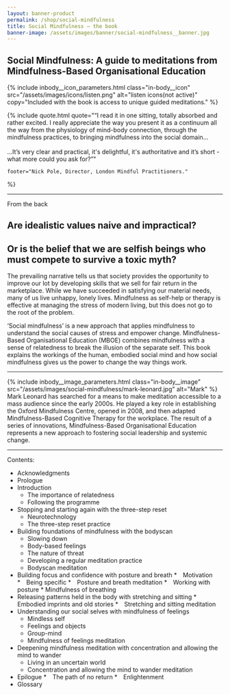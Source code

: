```yaml
---
layout: banner-product
permalink: /shop/social-mindfulness
title: Social Mindfulness – the book
banner-image: /assets/images/banner/social-mindfulness__banner.jpg
---
```


## Social Mindfulness: A guide to meditations from Mindfulness-Based Organisational Education

{% include inbody__icon_parameters.html 
	class="in-body__icon"
	src="/assets/images/icons/listen.png"
	alt="listen icons(not active)"
	copy="Included with the book is access to unique guided meditations."
%}


{% include quote.html
	quote="&ldquo;I read it in one sitting, totally absorbed and rather excited. I really appreciate the way you present it as a continuum all the way from the physiology of mind-body connection, through the mindfulness practices, to bringing mindfulness into the social domain...<br><br>
	...It’s very clear and practical, it's delightful, it's authoritative and it’s short - what more could you ask for?&rdquo;"
	
	footer="Nick Pole, Director, London Mindful Practitioners."
%}

---

From the back

## Are idealistic values naive and impractical? 

## Or is the belief that we are selfish beings who must compete to survive a toxic myth?

The prevailing narrative tells us that society provides the opportunity to improve our lot by developing skills that we sell for fair return in the marketplace. While we have succeeded in satisfying our material needs, many of us live unhappy, lonely lives. Mindfulness as self-help or therapy is effective at managing the stress of modern living, but this does not go to the root of 
the problem. 

‘Social mindfulness’ is a new approach that applies mindfulness to understand the social causes of stress and empower change. Mindfulness-Based Organisational Education (MBOE) combines mindfulness with a sense of relatedness to break the illusion of the separate self. This book explains the workings of the human, embodied social mind and how social mindfulness gives us the power to change the way things work.

---

{% include inbody__image_parameters.html 
	class="in-body__image"
	src="/assets/images/social-mindfulness/mark-leonard.jpg"
	alt="Mark"
%} Mark Leonard has searched for a means to make meditation accessible to a mass audience since the early 2000s. He played a key role in establishing the Oxford Mindfulness Centre, opened in 2008, and then adapted Mindfulness-Based Cognitive Therapy for the workplace. The result of a series of innovations, Mindfulness-Based Organisational Education represents a new approach to fostering social leadership and systemic change.

---

Contents:
* Acknowledgments
* Prologue
* Introduction
	* The importance of relatedness
	* Following the programme
*  Stopping and starting again with the three-step reset
	* Neurotechnology
	* The three-step reset practice
*  Building foundations of mindfulness with the bodyscan
	* Slowing down
	* Body-based feelings
	* The nature of threat
	* Developing a regular meditation practice
	* Bodyscan meditation
*  Building focus and confidence with posture and breath
	* Motivation
	* Being specific
	* Posture and breath meditation
		* Working with posture
		* Mindfulness of breathing
*  Releasing patterns held in the body with stretching and sitting
	* Embodied imprints and old stories
	* Stretching and sitting meditation
*  Understanding our social selves with mindfulness of feelings
	* Mindless self
	* Feelings and objects
	* Group-mind
	* Mindfulness of feelings meditation
*  Deepening mindfulness meditation with concentration and allowing the mind to wander
	* Living in an uncertain world
	* Concentration and allowing the mind to wander meditation
*  Epilogue
	* The path of no return
	* Enlightenment
*  Glossary

<!-- include comments -->